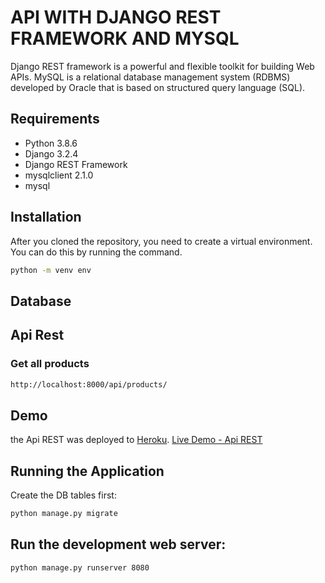 # API WITH DJANGO REST FRAMEWORK AND MYSQL
Django REST framework is a powerful and flexible toolkit for building Web APIs. MySQL is a relational database management system (RDBMS) developed by Oracle that is based on structured query language (SQL).

## Requirements
- Python 3.8.6
- Django 3.2.4
- Django REST Framework
- mysqlclient 2.1.0
- mysql

## Installation
After you cloned the repository, you need to create a virtual environment. You can do this by running the command.
```sh
python -m venv env
```

## Database

## Api Rest
### Get all products
```sh
http://localhost:8000/api/products/
```

## Demo
the Api REST was deployed to [Heroku](https://dashboard.heroku.com/).
[Live Demo - Api REST](https://api-rest-bsale.herokuapp.com/api/products/)


## Running the Application
Create the DB tables first:
```sh
python manage.py migrate
```
## Run the development web server:
```sh
python manage.py runserver 8080
```


